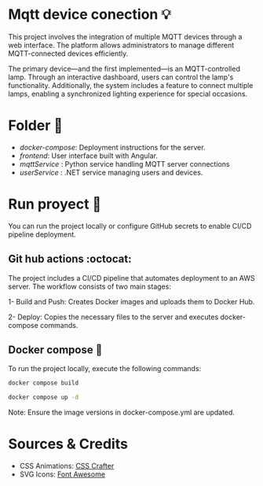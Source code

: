 # Mqtt device conection 💡

This project involves the integration of multiple MQTT devices through a web interface. The platform allows administrators to manage different MQTT-connected devices efficiently.

The primary device—and the first implemented—is an MQTT-controlled lamp. Through an interactive dashboard, users can control the lamp's functionality. Additionally, the system includes a feature to connect multiple lamps, enabling a synchronized lighting experience for special occasions.


# Folder 📂

- *docker-compose*:  Deployment instructions for the server.
- *frontend*: User interface built with Angular.
- *mqttService* : Python service handling MQTT server connections
- *userService* : .NET service managing users and devices.

#  Run proyect 🏃

You can run the project locally or configure GitHub secrets to enable CI/CD pipeline deployment.

## Git hub actions :octocat:

The project includes a CI/CD pipeline that automates deployment to an AWS server. The workflow consists of two main stages:

1- Build and Push: Creates Docker images and uploads them to Docker Hub.

2- Deploy: Copies the necessary files to the server and executes docker-compose commands.


## Docker compose 🐳

To run the project locally, execute the following commands:

```bash
docker compose build
```
```bash
docker compose up -d
```
Note: Ensure the image versions in docker-compose.yml are updated.

# Sources & Credits
- CSS Animations: [CSS Crafter](https://csscrafter.com/css-particle-effects/)
- SVG Icons: [Font Awesome](https://fontawesome.com/)